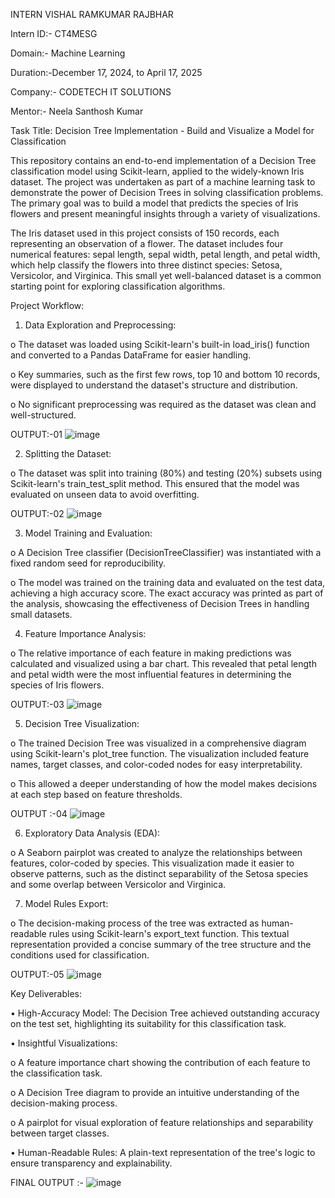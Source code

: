 INTERN VISHAL RAMKUMAR RAJBHAR

Intern ID:- CT4MESG

Domain:- Machine Learning

Duration:-December 17, 2024, to April 17, 2025

Company:- CODETECH IT SOLUTIONS

Mentor:- Neela Santhosh Kumar




Task Title: Decision Tree Implementation - Build and Visualize a Model for Classification

This repository contains an end-to-end implementation of a Decision Tree classification model using Scikit-learn, applied to the widely-known Iris dataset. The project was undertaken as part of a machine learning task to demonstrate the power of Decision Trees in solving classification problems. The primary goal was to build a model that predicts the species of Iris flowers and present meaningful insights through a variety of visualizations.


The Iris dataset used in this project consists of 150 records, each representing an observation of a flower. The dataset includes four numerical features: sepal length, sepal width, petal length, and petal width, which help classify the flowers into three distinct species: Setosa, Versicolor, and Virginica. This small yet well-balanced dataset is a common starting point for exploring classification algorithms.


Project Workflow:


1.	Data Exploration and Preprocessing:

o	The dataset was loaded using Scikit-learn's built-in load_iris() function and converted to a Pandas DataFrame for easier handling.

o	Key summaries, such as the first few rows, top 10 and bottom 10 records, were displayed to understand the dataset's structure and distribution.

o	No significant preprocessing was required as the dataset was clean and well-structured.

OUTPUT:-01
![image](https://github.com/user-attachments/assets/b7be360e-9801-4753-9d58-60b2b3fad6ba)


2.	Splitting the Dataset:

o	The dataset was split into training (80%) and testing (20%) subsets using Scikit-learn's train_test_split method. This ensured that the model was evaluated on unseen data to avoid overfitting.

OUTPUT:-02
![image](https://github.com/user-attachments/assets/ff7d2add-7314-437e-818b-5a66ac69c9a3)


3.	Model Training and Evaluation:

o	A Decision Tree classifier (DecisionTreeClassifier) was instantiated with a fixed random seed for reproducibility.

o	The model was trained on the training data and evaluated on the test data, achieving a high accuracy score. The exact accuracy was printed as part of the analysis, showcasing the effectiveness of Decision Trees in handling small datasets.

4.	Feature Importance Analysis:

o	The relative importance of each feature in making predictions was calculated and visualized using a bar chart. This revealed that petal length and petal width were the most influential features in determining the species of Iris flowers.

OUTPUT:-03
![image](https://github.com/user-attachments/assets/5c2ab4c1-af98-439c-9cc0-38c742f31bbc)


5.	Decision Tree Visualization:

o	The trained Decision Tree was visualized in a comprehensive diagram using Scikit-learn's plot_tree function. The visualization included feature names, target classes, and color-coded nodes for easy interpretability.

o	This allowed a deeper understanding of how the model makes decisions at each step based on feature thresholds.

OUTPUT :-04
![image](https://github.com/user-attachments/assets/57bc9e54-c7c5-4363-ac63-879f58d4540b)


6.	Exploratory Data Analysis (EDA):

o	A Seaborn pairplot was created to analyze the relationships between features, color-coded by species. This visualization made it easier to observe patterns, such as the distinct separability of the Setosa species and some overlap between Versicolor and Virginica.

7.	Model Rules Export:

o	The decision-making process of the tree was extracted as human-readable rules using Scikit-learn's export_text function. This textual representation provided a concise summary of the tree structure and the conditions used for classification.

OUTPUT:-05
![image](https://github.com/user-attachments/assets/03db6796-8f86-406a-b6b0-19deba151391)


Key Deliverables:


•	High-Accuracy Model: The Decision Tree achieved outstanding accuracy on the test set, highlighting its suitability for this classification task.

•	Insightful Visualizations:

o	A feature importance chart showing the contribution of each feature to the classification task.


o	A Decision Tree diagram to provide an intuitive understanding of the decision-making process.

o	A pairplot for visual exploration of feature relationships and separability between target classes.

•	Human-Readable Rules: A plain-text representation of the tree's logic to ensure transparency and explainability.

FINAL OUTPUT :-
![image](https://github.com/user-attachments/assets/bd0c5e3c-2e16-4631-91cc-6f6e87ec359b)




